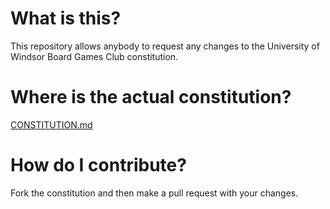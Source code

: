 # What is this?

This repository allows anybody to request any changes to the University of Windsor Board Games Club constitution.

# Where is the actual constitution?
[CONSTITUTION.md](CONSTITUTION.md)

# How do I contribute?
Fork the constitution and then make a pull request with your changes.
